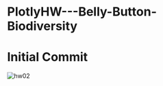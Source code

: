 # PlotlyHW---Belly-Button-Biodiversity


#  Initial Commit 

![hw02](https://user-images.githubusercontent.com/82190357/134819862-2317d4ff-444a-4485-9392-fb3309d0c799.png)
